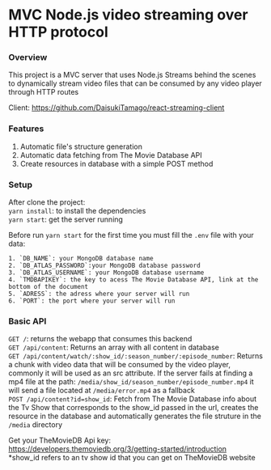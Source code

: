 # MVC Node.js video streaming over HTTP protocol

### Overview
This project is a MVC server that uses Node.js Streams behind the scenes to dynamically stream video files that can be consumed by any video player through HTTP routes

Client: https://github.com/DaisukiTamago/react-streaming-client

### Features
1. Automatic file's structure generation
2. Automatic data fetching from The Movie Database API
3. Create resources in database with a simple POST method

### Setup

After clone the project:  
`yarn install`: to install the dependencies  
`yarn start`: get the server running  

Before run `yarn start` for the first time you must fill the `.env` file with your data:  

    1. `DB_NAME`: your MongoDB database name
    2. `DB_ATLAS_PASSWORD`:your MongoDB database password
    3. `DB_ATLAS_USERNAME`: your MongoDB database username
    4. `TMDBAPIKEY`: the key to acess The Movie Database API, link at the bottom of the document
    5. `ADRESS`: the adress where your server will run
    6. `PORT`: the port where your server will run
    
### Basic API

`GET /`: returns the webapp that consumes this backend  
`GET /api/content`: Returns an array with all content in database  
`GET /api/content/watch/:show_id/:season_number/:episode_number`: Returns a chunk with video data that will be consumed by the video player, commonly it will be used as an src attribute. If the server fails at finding a mp4 file at the path: `/media/show_id/season_number/episode_number.mp4` it will send a file located at `/media/error.mp4` as a fallback  
`POST /api/content?id=show_id`: Fetch from The Movie Database info about the Tv Show that corresponds to the show_id passed in the url, creates the resource in the database and automatically generates the file struture in the `/media` directory  


Get your TheMovieDB Api key: https://developers.themoviedb.org/3/getting-started/introduction  
*show_id refers to an tv show id that you can get on TheMovieDB website

